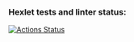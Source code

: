 ### Hexlet tests and linter status:
[![Actions Status](https://github.com/antonsmolko/frontend-project-lvl4/workflows/hexlet-check/badge.svg)](https://github.com/antonsmolko/frontend-project-lvl4/actions)